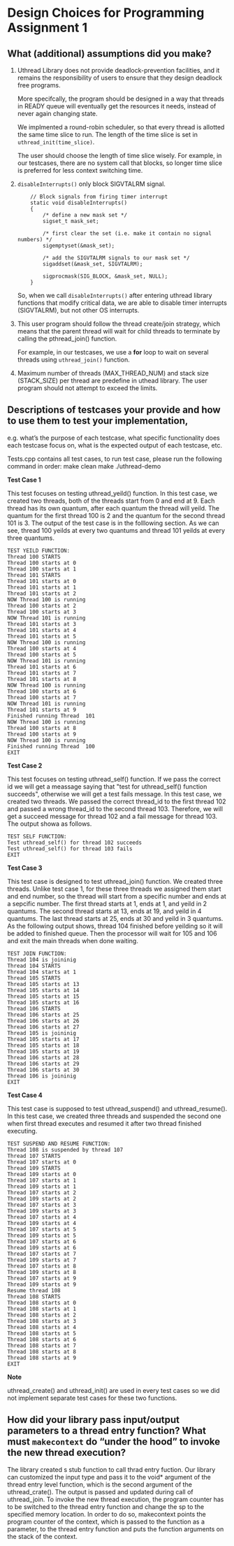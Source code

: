# Design Choices for Programming Assignment 1
## What (additional) assumptions did you make?
1. Uthread Library does not provide deadlock-prevention facilities, and it remains the responsibility of users to ensure
that they design deadlock free programs. 

    More specifcally, the program should be designed in a way that threads in READY queue will eventually
get the resources it needs, instead of never again changing state. 

    We implmented a round-robin scheduler, so that every thread is allotted the same time slice to run. The length of the time slice is set in ``uthread_init(time_slice)``. 
    
    The user should choose the length of time slice wisely. For example, in our testcases, there are no system call that blocks, so longer time slice is preferred for less context switching time. 

2. ``disableInterrupts()`` only block SIGVTALRM signal. 
        
    ```
        // Block signals from firing timer interrupt
        static void disableInterrupts()
        {
            /* define a new mask set */
            sigset_t mask_set;

            /* first clear the set (i.e. make it contain no signal numbers) */
            sigemptyset(&mask_set);

            /* add the SIGVTALRM signals to our mask set */
            sigaddset(&mask_set, SIGVTALRM);

            sigprocmask(SIG_BLOCK, &mask_set, NULL);
        }
    ```
    So, when we call  ``disableInterrupts()`` after entering uthread library functions that modify critical data,
we are able to disable timer interrupts (SIGVTALRM), but not other OS interrupts. 

3. This user program should follow the thread create/join strategy, which means that the parent thread will wait for child threads to terminate by calling the pthread_join() function. 
   
   For example, in our testcases, we use a **for** loop to wait on several threads using ``uthread_join()`` function. 

4. Maximum number of threads (MAX_THREAD_NUM) and stack size (STACK_SIZE) per thread are predefine in uthead library.
    The user program should not attempt to exceed the limits. 
##  Descriptions of testcases your provide and how to use them to test your implementation,
e.g. what’s the purpose of each testcase, what specific functionality does each testcase focus on, what is the expected output of each testcase, etc.

Tests.cpp contains all test cases, to run test case, please run the following command in order:
make clean
make
./uthread-demo

**Test Case 1**

This test focuses on testing uthread_yeild() function. In this test case, we created two threads, both of the threads start from 0 and end at 9. Each thread has its own quantum, after each quantum the thread will yeild. The quantum for the first thread 100 is 2 and the quantum for the second thread 101 is 3. The output of the test case is in the folllowing section. As we can see, thread 100 yeilds at every two quantums and thread 101 yeilds at every three quantums.
```
TEST YEILD FUNCTION: 
Thread 100 STARTS
Thread 100 starts at 0
Thread 100 starts at 1
Thread 101 STARTS
Thread 101 starts at 0
Thread 101 starts at 1
Thread 101 starts at 2
NOW Thread 100 is running
Thread 100 starts at 2
Thread 100 starts at 3
NOW Thread 101 is running
Thread 101 starts at 3
Thread 101 starts at 4
Thread 101 starts at 5
NOW Thread 100 is running
Thread 100 starts at 4
Thread 100 starts at 5
NOW Thread 101 is running
Thread 101 starts at 6
Thread 101 starts at 7
Thread 101 starts at 8
NOW Thread 100 is running
Thread 100 starts at 6
Thread 100 starts at 7
NOW Thread 101 is running
Thread 101 starts at 9
Finished running Thread  101 
NOW Thread 100 is running
Thread 100 starts at 8
Thread 100 starts at 9
NOW Thread 100 is running
Finished running Thread  100 
EXIT
```

**Test Case 2**

This test focuses on testing uthread_self() function. If we pass the correct id we will get a meassage saying that "test for uthread_self() function succeeds", otherwise we will get a test fails message. In this test case, we created two threads. We passed the correct thread_id to the first thread 102 and passed a wrong thread_id to the second thread 103. Therefore, we will get a succeed message for thread 102 and a fail message for thread 103. The output showa as follows.

```
TEST SELF FUNCTION: 
Test uthread_self() for thread 102 succeeds
Test uthread_self() for thread 103 fails
EXIT
```

**Test Case 3**

This test case is designed to test uthread_join() function. We created three threads. Unlike test case 1, for these three threads we assigned them start and end number, so the thread will start from a specific number and ends at a sepcific number. The first thread starts at 1, ends at 1, and yeild in 2 quantums. The second thread starts at 13, ends at 19, and yeild in 4 quantums. The last thread starts at 25, ends at 30 and yeild in 3 quantums. As the following output shows, thread 104 finished before yeilding so it will be added to finished queue. Then the processor will wait for 105 and 106 and exit the main threads when done waiting.

```
TEST JOIN FUNCTION: 
Thread 104 is joininig
Thread 104 STARTS
Thread 104 starts at 1
Thread 105 STARTS
Thread 105 starts at 13
Thread 105 starts at 14
Thread 105 starts at 15
Thread 105 starts at 16
Thread 106 STARTS
Thread 106 starts at 25
Thread 106 starts at 26
Thread 106 starts at 27
Thread 105 is joininig
Thread 105 starts at 17
Thread 105 starts at 18
Thread 105 starts at 19
Thread 106 starts at 28
Thread 106 starts at 29
Thread 106 starts at 30
Thread 106 is joininig
EXIT
```

**Test Case 4**

This test case is supposed to test uthread_suspend() and uthread_resume(). In this test case, we created three threads and suspended the second one when first thread executes and resumed it after two thread finished executing. 

```
TEST SUSPEND AND RESUME FUNCTION: 
Thread 108 is suspended by thread 107
Thread 107 STARTS
Thread 107 starts at 0
Thread 109 STARTS
Thread 109 starts at 0
Thread 107 starts at 1
Thread 109 starts at 1
Thread 107 starts at 2
Thread 109 starts at 2
Thread 107 starts at 3
Thread 109 starts at 3
Thread 107 starts at 4
Thread 109 starts at 4
Thread 107 starts at 5
Thread 109 starts at 5
Thread 107 starts at 6
Thread 109 starts at 6
Thread 107 starts at 7
Thread 109 starts at 7
Thread 107 starts at 8
Thread 109 starts at 8
Thread 107 starts at 9
Thread 109 starts at 9
Resume thread 108
Thread 108 STARTS
Thread 108 starts at 0
Thread 108 starts at 1
Thread 108 starts at 2
Thread 108 starts at 3
Thread 108 starts at 4
Thread 108 starts at 5
Thread 108 starts at 6
Thread 108 starts at 7
Thread 108 starts at 8
Thread 108 starts at 9
EXIT
```

**Note** 

uthread_create() and uthread_init() are used in every test cases so we did not implement separate test cases for these two functions.



## How did your library pass input/output parameters to a thread entry function? What must ``makecontext`` do “under the hood” to invoke the new thread execution?

The library created s stub function to call thrad entry fuction. Our library can customized the input type and pass it to the void* argument of the thread entry level function, which is the second argument of the uthread_crate(). The output is passed and updated during call of uthread_join.
To invoke the new thread execution, the program counter has to be switched to the thread entry function and change the sp to the specified memory location. In order to do so, makecontext points the program counter of the context, which is passed to the function as a parameter, to the thread entry function and puts the function arguments on the stack of the context.